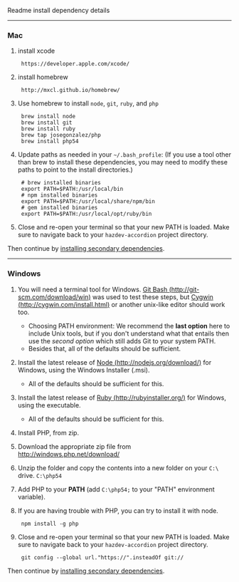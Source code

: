 Readme install dependency details

---
### Mac ###

1. install xcode

        https://developer.apple.com/xcode/

2. install homebrew

        http://mxcl.github.io/homebrew/

3. Use homebrew to install `node`, `git`, `ruby`, and `php`

        brew install node
        brew install git
        brew install ruby
        brew tap josegonzalez/php
        brew install php54

4. Update paths as needed in your `~/.bash_profile`:
   (If you use a tool other than brew to install these dependencies, you may
   need to modify these paths to point to the install directories.)

        # brew installed binaries
        export PATH=$PATH:/usr/local/bin
        # npm installed binaries
        export PATH=$PATH:/usr/local/share/npm/bin
        # gem installed binaries
        export PATH=$PATH:/usr/local/opt/ruby/bin

6. Close and re-open your terminal so that your new PATH is loaded.
   Make sure to navigate back to your `hazdev-accordion` project directory.

Then continue by
[installing secondary dependencies](readme_dependency_install.md#secondary-dependencies).

---
### Windows ###

1. You will need a terminal tool for Windows.
   [Git Bash (http://git-scm.com/download/win)](http://git-scm.com/download/win)
   was used to test these steps, but
   [Cygwin (http://cygwin.com/install.html)](http://cygwin.com/install.html)
   or another unix-like editor should work too.

   - Choosing PATH environment: We recommend the __last option__ here to include
     Unix tools, but if you don't understand what that entails then use the
     _second option_ which still adds Git to your system PATH.
   - Besides that, all of the defaults should be sufficient.

2. Install the latest release of
   [Node (http://nodejs.org/download/)](http://nodejs.org/download/) for
   Windows, using the Windows Installer (.msi).

   - All of the defaults should be sufficient for this.

3. Install the latest release of
   [Ruby (http://rubyinstaller.org/)](http://rubyinstaller.org/) for Windows,
   using the executable.

   - All of the defaults should be sufficient for this.

4. Install PHP, from zip.
  1. Download the appropriate zip file from http://windows.php.net/download/
  2. Unzip the folder and copy the contents into a new folder on your `C:\`
     drive.
      `C:\php54`
  3. Add PHP to your **PATH** (add `C:\php54;` to your "PATH" environment
     variable).

5. If you are having trouble with PHP, you can try to install it with node.

        npm install -g php

6. Close and re-open your terminal so that your new PATH is loaded.
   Make sure to navigate back to your `hazdev-accordion` project directory.

        git config --global url."https://".insteadOf git://

Then continue by
[installing secondary dependencies](readme_dependency_install.md#secondary-dependencies).
